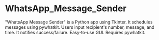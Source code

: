 # WhatsApp_Message_Sender
"WhatsApp Message Sender" is a Python app using Tkinter. It schedules messages using pywhatkit. Users input recipient's number, message, and time. It notifies success/failure. Easy-to-use GUI. Requires pywhatkit.
